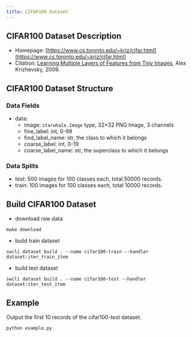 ```yaml
---
title: CIFAR100 Dataset
---
```


## CIFAR100 Dataset Description

- Homepage: [https://www.cs.toronto.edu/~kriz/cifar.html](https://www.cs.toronto.edu/~kriz/cifar.html)
- Citation: [Learning Multiple Layers of Features from Tiny Images](https://www.cs.toronto.edu/~kriz/learning-features-2009-TR.pdf), Alex Krizhevsky, 2009.

## CIFAR100 Dataset Structure

### Data Fields

- data:
  - image: `starwhale.Image` type, 32*32 PNG Image, 3 channels
  - fine_label: int, 0-99
  - find_label_name: str, the class to which it belongs
  - coarse_label: int, 0-19
  - coarse_label_name: str, the superclass to which it belongs

### Data Splits

- test: 500 images for 100 classes each, total 50000 records.
- train: 100 images for 100 classes each, total 10000 records.

## Build CIFAR100 Dataset

- download raw data

```shell
make download
```

- build train dataset

```shell
swcli dataset build . --name cifar100-train --handler dataset:iter_train_item
```

- build test dataset

```shell
swcli dataset build . --name cifar100-test --handler dataset:iter_test_item
```

## Example

Output the first 10 records of the cifar100-test dataset.

```shell
python example.py
```

